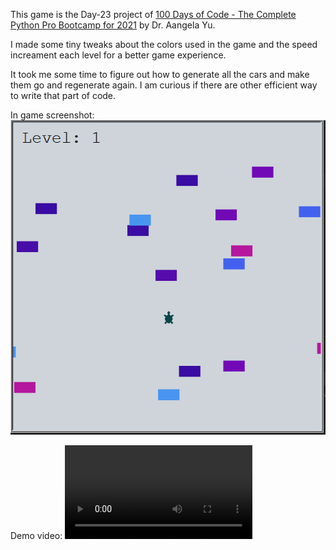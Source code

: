 This game is the Day-23 project of [100 Days of Code - The Complete Python Pro Bootcamp for 2021](https://www.udemy.com/course/100-days-of-code/) by Dr. Aangela Yu.

I made some tiny tweaks about the colors used in the game and the speed increament each level for a better game experience.

It took me some time to figure out how to generate all the cars and make them go and regenerate again. I am curious if there are other efficient way to write that part of code.

In game screenshot:
![Turtle Crossing Game](https://raw.githubusercontent.com/linbeta/Day-23_Turtle_Crossing_Game/master/Turtle%20Crossing%20screen%20shot.PNG)


Demo video:
![demo video](https://github.com/linbeta/Day-23_Turtle_Crossing_Game/blob/master/Turtle%20Crossing%202021-04-29%20.mp4)
